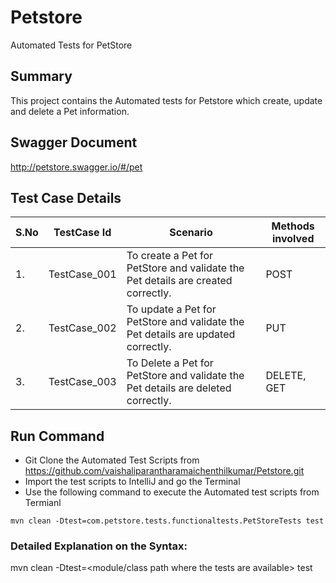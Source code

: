 # Petstore
Automated Tests for PetStore

## Summary
This project contains the Automated tests for Petstore which create, update and delete a Pet information.

## Swagger Document
http://petstore.swagger.io/#/pet

## Test Case Details
| S.No | TestCase Id | Scenario | Methods involved |
| ------ | ------ | ------ | ------ |
| 1. | TestCase_001 | To create a Pet for PetStore and validate the Pet details are created correctly. | POST |
| 2. | TestCase_002 | To update a Pet for PetStore and validate the Pet details are updated correctly. | PUT |
| 3. | TestCase_003 | To Delete a Pet for PetStore and validate the Pet details are deleted correctly. | DELETE, GET |

## Run Command
* Git Clone the Automated Test Scripts from https://github.com/vaishaliparantharamaichenthilkumar/Petstore.git
* Import the test scripts to IntelliJ and go the Terminal
* Use the following command to execute the Automated test scripts from Termianl

`mvn clean -Dtest=com.petstore.tests.functionaltests.PetStoreTests test`

### Detailed Explanation on the Syntax:

mvn clean -Dtest=<module/class path where the tests are available> test


